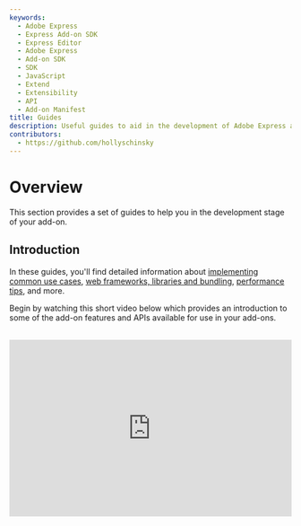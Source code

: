 ```yaml
---
keywords:
  - Adobe Express
  - Express Add-on SDK
  - Express Editor
  - Adobe Express
  - Add-on SDK
  - SDK
  - JavaScript
  - Extend
  - Extensibility
  - API
  - Add-on Manifest
title: Guides
description: Useful guides to aid in the development of Adobe Express add-ons, including common use case examples, CORS handling and other development-related resources.
contributors:
  - https://github.com/hollyschinsky
---
```


# Overview

This section provides a set of guides to help you in the development stage of your add-on.

## Introduction

In these guides, you'll find detailed information about [implementing common use cases](../learn/how_to/index.md), [web frameworks, libraries and bundling](../build/advanced-topics/frameworks-libraries-bundling.md), [performance tips](../build/advanced-topics/performance.md), and more.

Begin by watching this short video below which provides an introduction to some of the add-on features and APIs available for use in your add-ons.<br/><br/>

<div style="display: flex; justify-content: center;">
  <iframe width="560" height="315" src="https://www.youtube.com/embed/HHnX5o8CxHU?si=4w4KvQVdkl8r5BZZ" title="Building Add-on Features" frameborder="0" allow="accelerometer; autoplay; clipboard-write; encrypted-media; gyroscope; picture-in-picture; web-share" allowfullscreen></iframe>
</div>
